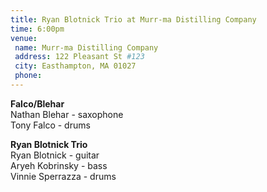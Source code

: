 ```yaml
---
title: Ryan Blotnick Trio at Murr-ma Distilling Company
time: 6:00pm
venue:
 name: Murr-ma Distilling Company
 address: 122 Pleasant St #123
 city: Easthampton, MA 01027
 phone:
---
```

**Falco/Blehar**  
Nathan Blehar - saxophone  
Tony Falco - drums

**Ryan Blotnick Trio**  
Ryan Blotnick - guitar  
Aryeh Kobrinsky - bass  
Vinnie Sperrazza - drums